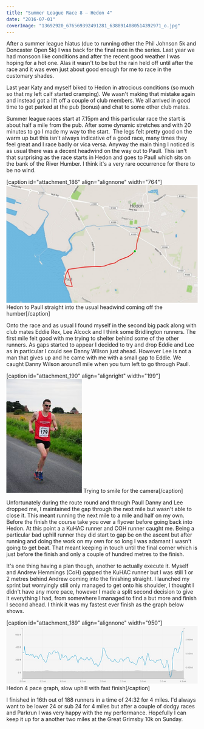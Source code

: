 ```yaml
---
title: "Summer League Race 8 – Hedon 4"
date: "2016-07-01"
coverImage: "13692920_676569392491281_6388914080514392971_o.jpg"
---
```


After a summer league hiatus (due to running other the Phil Johnson 5k and Doncaster Open 5k) I was back for the final race in the series. Last year we had monsoon like conditions and after the recent good weather I was hoping for a hot one. Alas it wasn't to be but the rain held off until after the race and it was even just about good enough for me to race in the customary shades.

Last year Katy and myself biked to Hedon in atrocious conditions (so much so that my left calf started cramping). We wasn't making that mistake again and instead got a lift off a couple of club members. We all arrived in good time to get parked at the pub (bonus) and chat to some other club mates.

Summer league races start at 7.15pm and this particular race the start is about half a mile from the pub. After some dynamic stretches and with 20 minutes to go I made my way to the start.  The legs felt pretty good on the warm up but this isn't always indicative of a good race, many times they feel great and I race badly or vica versa. Anyway the main thing I noticed is as usual there was a decent headwind on the way out to Paull. This isn't that surprising as the race starts in Hedon and goes to Paull which sits on the bank of the River Humber. I think it's a very rare occurrence for there to be no wind.

\[caption id="attachment\_186" align="alignnone" width="764"\][![Hedon 4 - Course Route](images/ScreenHunter_1171-Jul.-30-12.47-1024x630.jpg)](http://dlw.me.uk/wp-content/uploads/2016/07/ScreenHunter_1171-Jul.-30-12.47.jpg) Hedon to Paull straight into the usual headwind coming off the humber\[/caption\]

Onto the race and as usual I found myself in the second big pack along with club mates Eddie Rex, Lee Alcock and I think some Bridlington runners. The first mile felt good with me trying to shelter behind some of the other runners. As gaps started to appear I decided to try and drop Eddie and Lee as in particular I could see Danny Wilson just ahead. However Lee is not a man that gives up and he came with me with a small gap to Eddie. We caught Danny Wilson around1 mile when you turn left to go through Paull.

\[caption id="attachment\_190" align="alignright" width="199"\][![EHH Summer League Race 8 - Hedon 4  2016](images/13737437_676582395823314_5511357363327769924_o-199x300.jpg)](http://dlw.me.uk/wp-content/uploads/2016/07/13737437_676582395823314_5511357363327769924_o.jpg) Trying to smile for the camera\[/caption\]

Unfortunately during the route round and through Paull Danny and Lee dropped me, I maintained the gap through the next mile but wasn't able to close it. This meant running the next mile to a mile and half on my own. Before the finish the course take you over a flyover before going back into Hedon. At this point a a KuHAC runner and COH runner caught me. Being a particular bad uphill runner they did start to gap be on the ascent but after running and doing the work on my own for so long I was adamant I wasn't going to get beat. That meant keeping in touch until the final corner which is just before the finish and only a couple of hundred metres to the finish.

It's one thing having a plan though, another to actually execute it. Myself and Andrew Hemmings (CoH) gapped the KuHAC runner but I was still 1 or 2 metres behind Andrew coming into the finishing straight. I launched my sprint but worryingly still only managed to get onto his shoulder, I thought I didn't have any more pace, however I made a split second decision to give it everything I had, from somewhere I managed to find a but more and finish I second ahead. I think it was my fastest ever finish as the graph below shows.

\[caption id="attachment\_189" align="alignnone" width="950"\][![EHH Summer League Race 8 - Hedon 4 - Pace Chart](images/ScreenHunter_1172-Jul.-30-12.47.jpg)](http://dlw.me.uk/wp-content/uploads/2016/07/ScreenHunter_1172-Jul.-30-12.47.jpg) Hedon 4 pace graph, slow uphill with fast finish\[/caption\]

I finished in 16th out of 188 runners in a time of 24:32 for 4 miles. I'd always want to be lower 24 or sub 24 for 4 miles but after a couple of dodgy races and Parkrun I was very happy with the my performance. Hopefully I can keep it up for a another two miles at the Great Grimsby 10k on Sunday.
